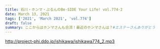 ```yaml
---
title: 石川・ホンマ・ぶるんのBe-SIDE Your Life! vol.774-2
date: March 13, 2021
tags: ['2021', 'March 2021', 'vol.774']
draft: false
summary: ここからはホンマさんも合流！最近のホンマさんは？#エステーさんありがとう
---
```


http://project-phi.ddo.jp/ishikawa/ishikawa774_2.mp3